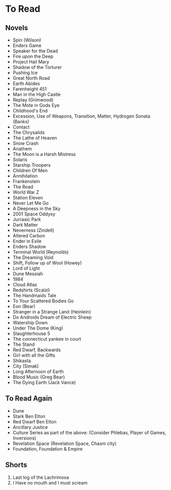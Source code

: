 # To Read

## Novels
- Spin (Wilson)
- Enders Game
- Speaker for the Dead
- Fire upon the Deep
- Project Hail Mary
- Shadow of the Torturer
- Pushing Ice
- Great North Road
- Earth Abides
- Farenheight 451
- Man in the High Castle
- Replay (Grimwood)
- The Mote in Gods Eye
- Childhood's End
- Excession, Use of Weapons, Transition, Matter, Hydrogen Sonata (Banks)
- Contact
- The Chrysalids
- The Lathe of Heaven
- Snow Crash
- Anathem
- The Moon is a Harsh Mistress
- Solaris
- Starship Troopers
- Children Of Men
- Annihilation
- Frankenstein
- The Road
- World War Z
- Station Eleven
- Never Let Me Go
- A Deepness in the Sky
- 2001 Space Oddysy
- Jurrasic Park
- Dark Matter
- Neverness (Zindell)
- Altered Carbon
- Ender in Exile
- Enders Shadow
- Terminal World (Reynolds)
- The Dreaming Void 
- Shift, Follow up of Wool (Howey)
- Lord of Light
- Dune Messiah
- 1984
- Cloud Atlas
- Redshirts (Scalzi)
- The Handmaids Tale
- To Your Scattered Bodies Go
- Eon (Bear)
- Stranger in a Strange Land (Heinlein)
- Do Androids Dream of Electric Sheep
- Watership Down
- Under The Dome (King)
- Slaughterhouse 5
- The connecticut yankee in court
- The Stand
- Red Dwarf, Backwards
- Girl with all the Gifts
- Shikasta
- City (Simak)
- Long Afternoon of Earth
- Blood Music (Greg Bear)
- The Dying Earth (Jack Vance)
 
## To Read Again
- Dune
- Stark Ben Elton
- Red Dwarf Ben Elton
- Ancillary Justice
- Culture Series as part of  the above: (Consider Phlebas, Player of Games, Inversions)
- Revelation Space (Revelation Space, Chasm city)
- Foundation, Foundation & Empire

## Shorts
1. Last log of the Lachrimosa
2. I Have no mouth and I must scream

